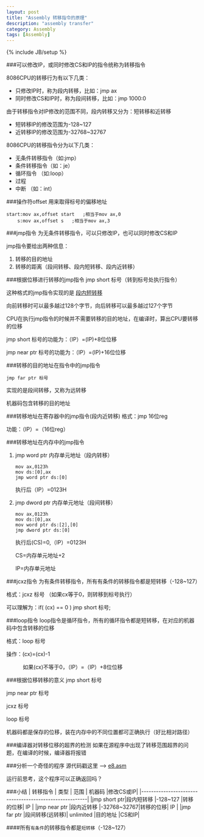 ```yaml
---
layout: post
title: "Assembly 转移指令的原理"
description: "assembly transfer"
category: Assembly
tags: [Assembly]
---
```

{% include JB/setup %}

###可以修改IP，或同时修改CS和IP的指令统称为转移指令

8086CPU的转移行为有以下几类：

* 只修改IP时，称为段内转移，比如：jmp ax
* 同时修改CS和IP时，称为段间转移，比如：jmp 1000:0

由于转移指令对IP修改的范围不同，段内转移又分为：短转移和近转移

* <span id="short">短转移</span>IP的修改范围为-128~127
* <span id="long">近转移</span>IP的修改范围为-32768~32767

8086CPU的转移指令分为以下几类：

* 无条件转移指令（如:jmp）
* 条件转移指令（如：je）
* 循环指令 （如:loop）
* 过程
* 中断	（如：int）

###操作符offset
用来取得标号的偏移地址

```
start:mov ax,offset start	;相当于mov ax,0
	s:mov ax,offset s	;相当于mov ax,3
```
###jmp指令
为无条件转移指令，可以只修改IP，也可以同时修改CS和IP

jmp指令要给出两种信息：

1. 转移的目的地址
2. 转移的距离（段间转移、段内短转移、段内近转移）

###根据位移进行转移的jmp指令
jmp short 标号（转到标号处执行指令）

这种格式的jmp指令实现的是 [段内短转移](#short)

向前转移时可以最多越过128个字节，向后转移可以最多越过127个字节

CPU在执行jmp指令的时候并不需要转移的目的地址，在编译时，算出CPU要转移的位移

jmp short 标号的功能为：（IP）=(IP)+8位位移

jmp near ptr 标号的功能为：（IP）=(IP)+16位位移

###转移的目的地址在指令中的jmp指令
```
jmp far ptr 标号
```
实现的是段间转移，又称为远转移

机器码包含转移的目的地址

###转移地址在寄存器中的jmp指令(段内近转移)
格式：jmp 16位reg

功能：（IP）=（16位reg）

###转移地址在内存中的jmp指令
1. jmp word ptr 内存单元地址（段内转移）
	
	```
	mov ax,0123h
	mov ds:[0],ax
	jmp word ptr ds:[0]
	```
	执行后（IP）=0123H
	
2. jmp dword ptr 内存单元地址（段间转移）
	
	```
	mov ax,0123h
	mov ds:[0],ax
	mov word ptr ds:[2],[0]
	jmp dword ptr ds:[0]
	```
	执行后(CS)=0,（IP）=0123H
	
	CS=内存单元地址+2
	
	IP=内存单元地址
	
###jcxz指令
为有条件转移指令，所有有条件的转移指令都是短转移（-128~127）

格式：jcxz 标号 （如果cx等于0，则转移到标号执行）

可以理解为：if( (cx) == 0 ) jmp short 标号;

###loop指令
loop指令是循环指令，所有的循环指令都是短转移，在对应的机器码中包含转移的位移

格式：loop 标号 

操作：(cx)=(cx)-1
	  
&nbsp;&nbsp;&nbsp;&nbsp;&nbsp;&nbsp;&nbsp;&nbsp;&nbsp;&nbsp;&nbsp;如果(cx)不等于0，（IP）=（IP）+8位位移

###根据位移转移的意义
jmp short 标号

jmp near ptr 标号

jcxz 标号

loop 标号

机器码都是保存的位移，装在内存中的不同位置都可正确执行（好比相对路径）

###编译器对转移位移的超界的检测
如果在源程序中出现了转移范围超界的问题，在编译的时候，编译器将报错

###分析一个奇怪的程序
源代码戳这里 --> [e8.asm](https://github.com/kennedy-han/myAsmCode/blob/master/chapter9_transfer/e8.asm)

运行前思考，这个程序可以正确返回吗？

###小结
|    转移指令   |  类型       |   范围   |  机器码  |修改CS或IP|
|--------------------------------------------------------|
|jmp short ptr|段内短转移     |-128~127    |转移的位移| IP  |
|jmp near ptr |段内近转移     |-32768~32767|转移的位移| IP  |
|jmp far ptr  |段间转移(远转移)| unlimited |目的地址  |CS和IP|

####所有`有条件`的转移指令都是`短转移`（-128~127）